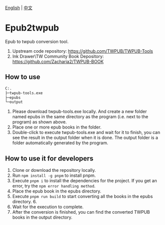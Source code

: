 [English](/README_en-US.md) | [中文](/README.md)

# Epub2twpub
Epub to twpub conversion tool.

1. Upstream code repository: https://github.com/TWPUB/TWPUB-Tools
2. Ink Drawer\TW Community Book Depository: https://github.com/Zacharia2/TWPUB-BOOK

## How to use

```sh
C:.
├─twpub-tools.exe
├─epubs
└─output
```

1. Please download twpub-tools.exe locally. And create a new folder named epubs in the same directory as the program (i.e. next to the program) as shown above.
2. Place one or more epub books in the folder.
3. Double-click to execute twpub-tools.exe and wait for it to finish, you can see the result in the output folder when it is done. The output folder is a folder automatically generated by the program.

## How to use it for developers

1. Clone or download the repository locally.
2. Run `npm install -g pnpm` to install pnpm.
3. Execute `pnpm i` to install the dependencies for the project. If you get an error, try the `npm error handling method`.
4. Place the epub book in the epubs directory.
5. Execute `pnpm run build` to start converting all the books in the epubs directory. 6.
6. Wait for the execution to complete.
7. After the conversion is finished, you can find the converted TWPUB books in the output directory.
